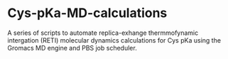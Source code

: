# Cys-pKa-MD-calculations
A series of scripts to automate replica-exhange thermmofynamic intergation (RETI) molecular dynamics calculations for Cys pKa using the Gromacs MD engine and PBS job scheduler. 
